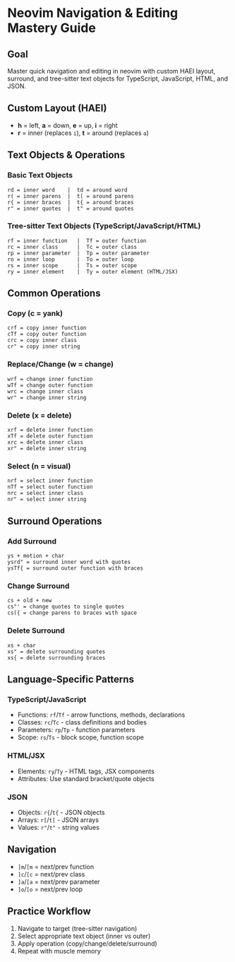 # Neovim Navigation & Editing Mastery Guide

## Goal
Master quick navigation and editing in neovim with custom HAEI layout, surround, and tree-sitter text objects for TypeScript, JavaScript, HTML, and JSON.

## Custom Layout (HAEI)
- **h** = left, **a** = down, **e** = up, **i** = right
- **r** = inner (replaces `i`), **t** = around (replaces `a`)

## Text Objects & Operations

### Basic Text Objects
```
rd = inner word    |  td = around word
r( = inner parens  |  t( = around parens  
r{ = inner braces  |  t{ = around braces
r" = inner quotes  |  t" = around quotes
```

### Tree-sitter Text Objects (TypeScript/JavaScript/HTML)
```
rf = inner function   |  Tf = outer function
rc = inner class      |  Tc = outer class  
rp = inner parameter  |  Tp = outer parameter
ro = inner loop       |  To = outer loop
rs = inner scope      |  Ts = outer scope
ry = inner element    |  Ty = outer element (HTML/JSX)
```

## Common Operations

### Copy (c = yank)
```
crf = copy inner function
cTf = copy outer function
crc = copy inner class
cr" = copy inner string
```

### Replace/Change (w = change)
```
wrf = change inner function
wTf = change outer function  
wrc = change inner class
wr" = change inner string
```

### Delete (x = delete)
```
xrf = delete inner function
xTf = delete outer function
xrc = delete inner class
xr" = delete inner string
```

### Select (n = visual)
```
nrf = select inner function
nTf = select outer function
nrc = select inner class
nr" = select inner string
```

## Surround Operations

### Add Surround
```
ys + motion + char
ysrd" = surround inner word with quotes
ysTf{ = surround outer function with braces
```

### Change Surround
```
cs + old + new
cs"' = change quotes to single quotes
cs({ = change parens to braces with space
```

### Delete Surround
```
xs + char
xs" = delete surrounding quotes
xs{ = delete surrounding braces
```

## Language-Specific Patterns

### TypeScript/JavaScript
- Functions: `rf`/`Tf` - arrow functions, methods, declarations
- Classes: `rc`/`Tc` - class definitions and bodies
- Parameters: `rp`/`Tp` - function parameters
- Scope: `rs`/`Ts` - block scope, function scope

### HTML/JSX
- Elements: `ry`/`Ty` - HTML tags, JSX components
- Attributes: Use standard bracket/quote objects

### JSON
- Objects: `r{`/`t{` - JSON objects
- Arrays: `r[`/`t[` - JSON arrays
- Values: `r"`/`t"` - string values

## Navigation
- `]m`/`[m` = next/prev function
- `]c`/`[c` = next/prev class
- `]a`/`[a` = next/prev parameter
- `]o`/`[o` = next/prev loop

## Practice Workflow
1. Navigate to target (tree-sitter navigation)
2. Select appropriate text object (inner vs outer)
3. Apply operation (copy/change/delete/surround)
4. Repeat with muscle memory